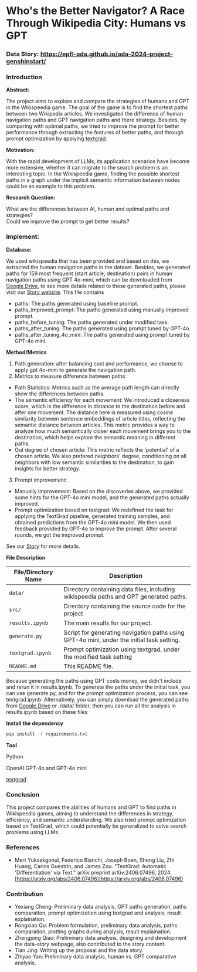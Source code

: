 # Who's the Better Navigator? A Race Through Wikipedia City: Humans vs GPT

### Data Story: https://epfl-ada.github.io/ada-2024-project-genshinstart/
### Introduction

**Abstract:**

The project aims to explore and compare the strategies of humans and GPT in the Wikispeedia game. The goal of the game is to find the shortest paths between two Wikipedia articles. We investigated the difference of human navigation paths and GPT navigation paths and there strategy. Besides, by comparing with optimal paths, we tried to improve the prompt for better performance through extracting the features of better paths, and through prompt optimization by applying [textgrad](https://arxiv.org/abs/2406.07496).

**Motivation:**

With the rapid development of LLMs, its application scenarios have become more extensive, whether it can migrate to the search problem is an interesting topic. In the Wikispeedia game, finding the possible shortest paths in a graph under the implicit semantic information between nodes could be an example to this problem.

**Research Question:**

What are the differences between AI, human and optimal paths and strategies?  
Could we improve the prompt to get better results?

### Implement: 

**Database:**

We used wikispeedia that has been provided and based on this, we extracted the human navigation paths in the dataset. Besides, we generated paths for 159 most frequent (start article, destination) pairs in human navigation paths using GPT 4o-mini, which can be downloaded from [Google Drive](https://drive.google.com/file/d/19cHamrMGMWwMOOKIl_zdv7Opp29B_gbG/view?usp=drive_link), to see more details related to these generated paths, please visit our [Story website](https://epfl-ada.github.io/ada-2024-project-genshinstart/).
This file contains
- paths: The paths generated using baseline prompt.
- paths_improved_prompt: The paths generated using manually improved prompt.
- paths_before_tuning: The paths generated under modified task.
- paths_after_tuning: The paths generated using prompt tuned by GPT-4o.
- paths_after_tuning_4o_mini: The paths generated using prompt tuned by GPT-4o mini.

**Method/Metrics**

1. Path generation: after balancing cost and performance, we choose to apply gpt 4o-mini to generate the navigation path. 
2. Metrics to measure difference between paths: 
- Path Statistics: Metrics such as the average path length can directly show the differences between paths.
- The semantic efficiency for each movement: We introduced a closeness score, which is the difference in distance to the destination before and after one movement. The distance here is measured using cosine similarity between sentence embeddings of article titles, reflecting the semantic distance between articles. This metric provides a way to analyze how much semantically closer each movement brings you to the destination, which helps explore the semantic meaning in different paths.
- Out degree of chosen article: This metric reflects the 'potential' of a chosen article. We also prefered neighbors' degree, conditioning on all neighbors with low semantic similarities to the destination, to gain insights for better strategy.
3. Prompt improvement: 
- Manually improvement: Based on the discoveries above, we provided some hints for the GPT-4o mini model, and the generated paths actually improved.
- Prompt optimization based on textgrad: We redefined the task for applying the TextGrad pipeline, generated training samples, and obtained predictions from the GPT-4o mini model. We then used feedback provided by GPT-4o to improve the prompt. After several rounds, we got the improved prompt.

See our [Story](https://epfl-ada.github.io/ada-2024-project-genshinstart/) for more details.

**File Description**

| File/Directory Name         | Description                                                                 |
| --------------------------- | --------------------------------------------------------------------------- |
| `data/`                     | Directory containing data files, including wikispeedia paths and GPT generated paths.                      |
| `src/`                      | Directory containing the source code for the project                       |
| `results.ipynb`          | The main results for our project. |
| `generate.py`          | Script for generating navigation paths using GPT-4o mini, under the initial task setting. |
| `textgrad.ipynb`          | Prompt optimization using textgrad, under the modified task setting |
| `README.md`                 | This README file.                                                           |

Because generating the paths using GPT costs money, we didn't include and rerun it in results.ipynb. To generate the paths under the initial task, you can use generate.py, and for the prompt optimization process, you can see textgrad.ipynb. Alternatively, you can simply download the generated paths from [Google Drive](https://drive.google.com/file/d/19cHamrMGMWwMOOKIl_zdv7Opp29B_gbG/view?usp=drive_link) or ./data/ folder, then you can run all the analysis in results.ipynb based on these files

**Install the dependency**
```bash
pip install -r requirements.txt
```

**Tool**

Python

OpenAI:GPT-4o and GPT-4o mini

[textgrad](https://arxiv.org/abs/2406.07496)
       

### Conclusion

This project compares the abilities of humans and GPT to find paths in Wikispeedia games, aiming to understand the differences in strategy, efficiency, and semantic understanding. We also tried prompt optimization based on TextGrad, which could potentially be generalized to solve search problems using LLMs.

### References

- Mert Yuksekgonul, Federico Bianchi, Joseph Boen, Sheng Liu, Zhi Huang, Carlos Guestrin, and James Zou. "TextGrad: Automatic 'Differentiation' via Text." arXiv preprint arXiv:2406.07496, 2024. [https://arxiv.org/abs/2406.07496](https://arxiv.org/abs/2406.07496)

### Contribution
- Yexiang Cheng: Preliminary data analysis, GPT paths generation, paths comparation, prompt optimization using textgrad and analysis, result explaination.
- Rongxiao Qu: Problem formulation, preliminary data analysis, paths comparation, plotting graphs during analysis, result explaination.
- Zhengping Qiao: Preliminary data analysis, designing and development the data-story webpage, also contributed to the story content.
- Tian Jing: Writing up the proposal and the data story.
- Zhiyao Yan: Preliminary data analysis, human vs. GPT comparative analysis.

